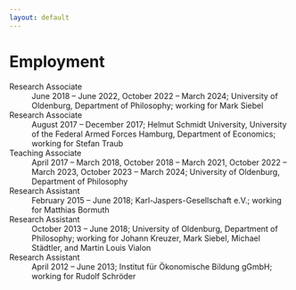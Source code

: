 ```yaml
---
layout: default
---
```


# Employment

<dl>
   <dt>Research Associate</dt>
      <dd>June 2018 – June 2022, October 2022 – March 2024; University of Oldenburg, Department of Philosophy; working for Mark Siebel</dd>
   <dt>Research Associate</dt>
      <dd>August 2017 – December 2017; Helmut Schmidt University, University of the Federal Armed Forces Hamburg, Department of Economics; working for Stefan Traub</dd>
   <dt>Teaching Associate</dt>
      <dd>April 2017 – March 2018, October 2018 – March 2021, October 2022 – March 2023, October 2023 – March 2024; University of Oldenburg, Department of Philosophy</dd>
   <dt>Research Assistant</dt>
      <dd>February 2015 – June 2018; Karl-Jaspers-Gesellschaft e.V.; working for Matthias Bormuth</dd>
   <dt>Research Assistant</dt>
      <dd>October 2013 – June 2018; University of Oldenburg, Department of Philosophy; working for Johann Kreuzer, Mark Siebel, Michael Städtler, and Martin Louis Vialon</dd>
   <dt>Research Assistant</dt>
      <dd>April 2012 – June 2013; Institut für Ökonomische Bildung gGmbH; working for Rudolf Schröder</dd>
</dl>
